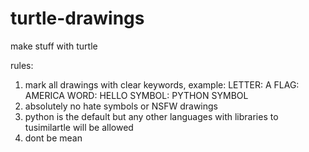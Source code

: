 # turtle-drawings
make stuff with turtle

rules:
1. mark all drawings with clear keywords,
example:
LETTER: A
FLAG: AMERICA
WORD: HELLO
SYMBOL: PYTHON SYMBOL
2. absolutely no hate symbols or NSFW drawings
3. python is the default but any other languages with libraries to tusimilartle will be allowed
4. dont be mean
